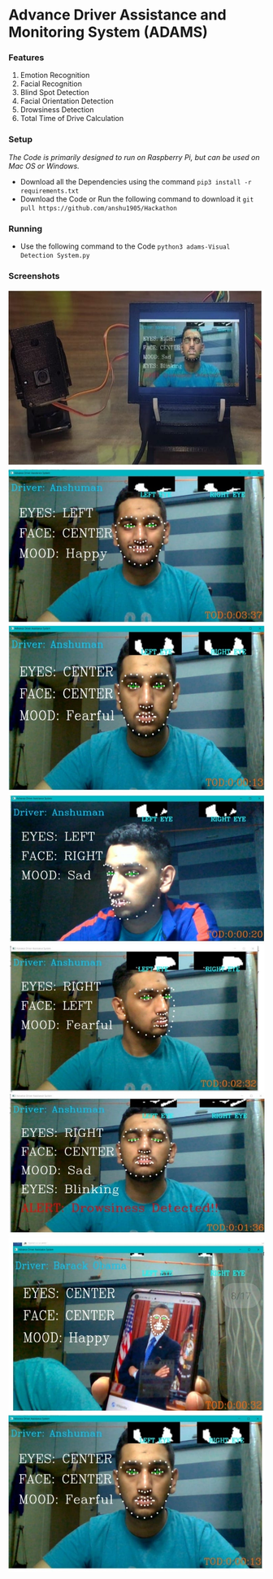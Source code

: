 # Advance Driver Assistance and Monitoring System (ADAMS)

### Features

1. Emotion Recognition
2. Facial Recognition
3. Blind Spot Detection
4. Facial Orientation Detection
5. Drowsiness Detection
6. Total Time of Drive Calculation



### Setup

*The Code is primarily designed to run on Raspberry Pi, but can be used on Mac OS or Windows.*

* Download all the Dependencies using the command `pip3 install -r requirements.txt`
* Download the Code or Run the following command to download it `git pull https://github.com/anshu1905/Hackathon`


### Running

* Use the following command to the Code `python3 adams-Visual Detection System.py`

### Screenshots
![Screenshot 1](Screenshots/scr1.jpeg)
![Screenshot 1](Screenshots/scr2.jpeg)
![Screenshot 1](Screenshots/scr3.jpeg)
![Screenshot 1](Screenshots/scr4.jpeg)
![Screenshot 1](Screenshots/scr5.jpeg)
![Screenshot 1](Screenshots/scr6.jpeg)
![Screenshot 1](Screenshots/scr7.jpeg)
![Screenshot 1](Screenshots/scr8.jpeg)
